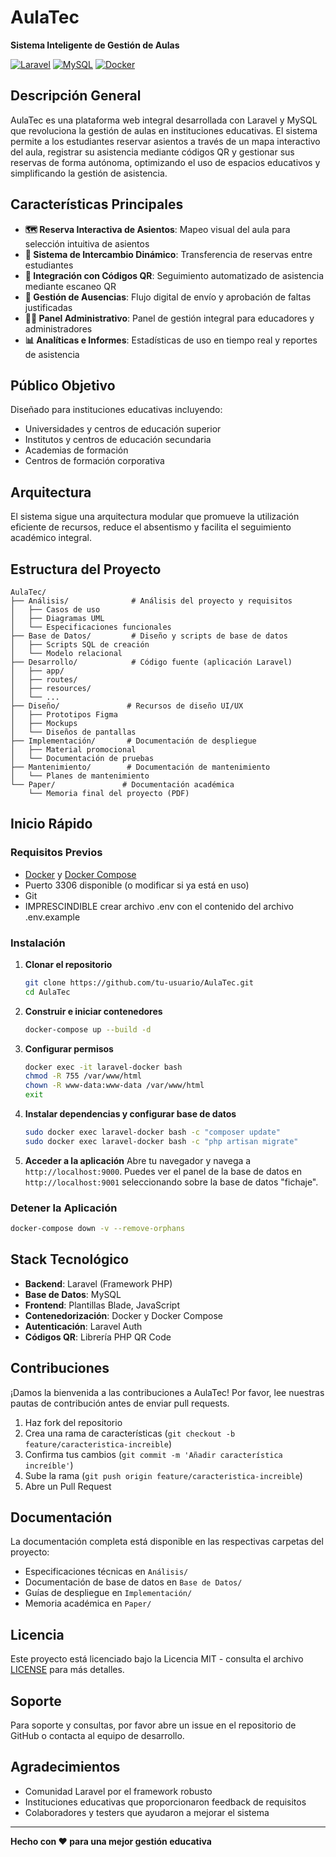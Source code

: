 # AulaTec

**Sistema Inteligente de Gestión de Aulas**

[![Laravel](https://img.shields.io/badge/Laravel-FF2D20?style=for-the-badge&logo=laravel&logoColor=white)](https://laravel.com/)
[![MySQL](https://img.shields.io/badge/MySQL-005C84?style=for-the-badge&logo=mysql&logoColor=white)](https://www.mysql.com/)
[![Docker](https://img.shields.io/badge/Docker-2CA5E0?style=for-the-badge&logo=docker&logoColor=white)](https://www.docker.com/)

## Descripción General

AulaTec es una plataforma web integral desarrollada con Laravel y MySQL que revoluciona la gestión de aulas en instituciones educativas. El sistema permite a los estudiantes reservar asientos a través de un mapa interactivo del aula, registrar su asistencia mediante códigos QR y gestionar sus reservas de forma autónoma, optimizando el uso de espacios educativos y simplificando la gestión de asistencia.

## Características Principales

- **🗺️ Reserva Interactiva de Asientos**: Mapeo visual del aula para selección intuitiva de asientos
- **🔄 Sistema de Intercambio Dinámico**: Transferencia de reservas entre estudiantes
- **📱 Integración con Códigos QR**: Seguimiento automatizado de asistencia mediante escaneo QR
- **📝 Gestión de Ausencias**: Flujo digital de envío y aprobación de faltas justificadas
- **👨‍🏫 Panel Administrativo**: Panel de gestión integral para educadores y administradores
- **📊 Analíticas e Informes**: Estadísticas de uso en tiempo real y reportes de asistencia

## Público Objetivo

Diseñado para instituciones educativas incluyendo:
- Universidades y centros de educación superior
- Institutos y centros de educación secundaria
- Academias de formación
- Centros de formación corporativa

## Arquitectura

El sistema sigue una arquitectura modular que promueve la utilización eficiente de recursos, reduce el absentismo y facilita el seguimiento académico integral.

## Estructura del Proyecto

```
AulaTec/
├── Análisis/              # Análisis del proyecto y requisitos
│   ├── Casos de uso
│   ├── Diagramas UML
│   └── Especificaciones funcionales
├── Base de Datos/         # Diseño y scripts de base de datos
│   ├── Scripts SQL de creación
│   └── Modelo relacional
├── Desarrollo/            # Código fuente (aplicación Laravel)
│   ├── app/
│   ├── routes/
│   ├── resources/
│   └── ...
├── Diseño/               # Recursos de diseño UI/UX
│   ├── Prototipos Figma
│   ├── Mockups
│   └── Diseños de pantallas
├── Implementación/       # Documentación de despliegue
│   ├── Material promocional
│   └── Documentación de pruebas
├── Mantenimiento/        # Documentación de mantenimiento
│   └── Planes de mantenimiento
└── Paper/               # Documentación académica
    └── Memoria final del proyecto (PDF)
```

## Inicio Rápido

### Requisitos Previos

- [Docker](https://www.docker.com/) y [Docker Compose](https://docs.docker.com/compose/)
- Puerto 3306 disponible (o modificar si ya está en uso)
- Git
- IMPRESCINDIBLE crear archivo .env con el contenido del archivo .env.example

### Instalación

1. **Clonar el repositorio**
   ```bash
   git clone https://github.com/tu-usuario/AulaTec.git
   cd AulaTec
   ```

2. **Construir e iniciar contenedores**
   ```bash
   docker-compose up --build -d
   ```

3. **Configurar permisos**
   ```bash
   docker exec -it laravel-docker bash
   chmod -R 755 /var/www/html
   chown -R www-data:www-data /var/www/html
   exit
   ```

4. **Instalar dependencias y configurar base de datos**
   ```bash
   sudo docker exec laravel-docker bash -c "composer update"
   sudo docker exec laravel-docker bash -c "php artisan migrate"
   ```

5. **Acceder a la aplicación**
   Abre tu navegador y navega a `http://localhost:9000`. Puedes ver el panel de la base de datos en `http://localhost:9001` seleccionando sobre la base de datos "fichaje".

### Detener la Aplicación

```bash
docker-compose down -v --remove-orphans
```

## Stack Tecnológico

- **Backend**: Laravel (Framework PHP)
- **Base de Datos**: MySQL
- **Frontend**: Plantillas Blade, JavaScript
- **Contenedorización**: Docker y Docker Compose
- **Autenticación**: Laravel Auth
- **Códigos QR**: Librería PHP QR Code

## Contribuciones

¡Damos la bienvenida a las contribuciones a AulaTec! Por favor, lee nuestras pautas de contribución antes de enviar pull requests.

1. Haz fork del repositorio
2. Crea una rama de características (`git checkout -b feature/caracteristica-increible`)
3. Confirma tus cambios (`git commit -m 'Añadir característica increíble'`)
4. Sube la rama (`git push origin feature/caracteristica-increible`)
5. Abre un Pull Request

## Documentación

La documentación completa está disponible en las respectivas carpetas del proyecto:
- Especificaciones técnicas en `Análisis/`
- Documentación de base de datos en `Base de Datos/`
- Guías de despliegue en `Implementación/`
- Memoria académica en `Paper/`

## Licencia

Este proyecto está licenciado bajo la Licencia MIT - consulta el archivo [LICENSE](LICENSE) para más detalles.

## Soporte

Para soporte y consultas, por favor abre un issue en el repositorio de GitHub o contacta al equipo de desarrollo.

## Agradecimientos

- Comunidad Laravel por el framework robusto
- Instituciones educativas que proporcionaron feedback de requisitos
- Colaboradores y testers que ayudaron a mejorar el sistema

---

**Hecho con ❤️ para una mejor gestión educativa**
